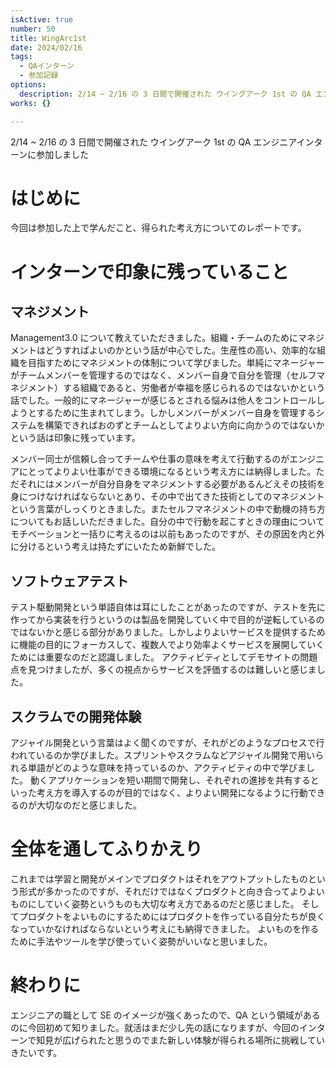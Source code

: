 ```yaml
---
isActive: true
number: 50
title: WingArc1st
date: 2024/02/16
tags:
  - QAインターン
  - 参加記録
options:
  description: 2/14 ~ 2/16 の 3 日間で開催された ウイングアーク 1st の QA エンジニアインターンに参加したときの記録です
works: {}

---
```



2/14 ~ 2/16 の 3 日間で開催された ウイングアーク 1st の QA エンジニアインターンに参加しました

<!--more-->

# はじめに

今回は参加した上で学んだこと、得られた考え方についてのレポートです。

# インターンで印象に残っていること

## マネジメント

Management3.0 について教えていただきました。組織・チームのためにマネジメントはどうすればよいのかという話が中心でした。生産性の高い、効率的な組織を目指すためにマネジメントの体制について学びました。単純にマネージャーがチームメンバーを管理するのではなく、メンバー自身で自分を管理（セルフマネジメント）する組織であると、労働者が幸福を感じられるのではないかという話でした。一般的にマネージャーが感じるとされる悩みは他人をコントロールしようとするために生まれてしまう。しかしメンバーがメンバー自身を管理するシステムを構築できればおのずとチームとしてよりよい方向に向かうのではないかという話は印象に残っています。

メンバー同士が信頼し合ってチームや仕事の意味を考えて行動するのがエンジニアにとってよりよい仕事ができる環境になるという考え方には納得しました。ただそれにはメンバーが自分自身をマネジメントする必要があるんどえその技術を身につけなければならないとあり、その中で出てきた技術としてのマネジメントという言葉がしっくりときました。またセルフマネジメントの中で動機の持ち方についてもお話しいただきました。自分の中で行動を起こすときの理由についてモチベーションと一括りに考えるのは以前もあったのですが、その原因を内と外に分けるという考えは持たずにいたため新鮮でした。

## ソフトウェアテスト

テスト駆動開発という単語自体は耳にしたことがあったのですが、テストを先に作ってから実装を行うというのは製品を開発していく中で目的が逆転しているのではないかと感じる部分がありました。しかしよりよいサービスを提供するために機能の目的にフォーカスして、複数人でより効率よくサービスを展開していくためには重要なのだと認識しました。
アクティビティとしてデモサイトの問題点を見つけましたが、多くの視点からサービスを評価するのは難しいと感じました。

## スクラムでの開発体験

アジャイル開発という言葉はよく聞くのですが、それがどのようなプロセスで行われているのか学びました。スプリントやスクラムなどアジャイル開発で用いられる単語がどのような意味を持っているのか、アクティビティの中で学びました。
動くアプリケーションを短い期間で開発し、それぞれの進捗を共有するといった考え方を導入するのが目的ではなく、よりよい開発になるように行動できるのが大切なのだと感じました。

# 全体を通してふりかえり

これまでは学習と開発がメインでプロダクトはそれをアウトプットしたものという形式が多かったのですが、それだけではなくプロダクトと向き合ってよりよいものにしていく姿勢というものも大切な考え方であるのだと感じました。
そしてプロダクトをよいものにするためにはプロダクトを作っている自分たちが良くなっていかなければならないという考えにも納得できました。
よいものを作るために手法やツールを学び使っていく姿勢がいいなと思いました。

# 終わりに

エンジニアの職として SE のイメージが強くあったので、QA という領域があるのに今回初めて知りました。就活はまだ少し先の話になりますが、今回のインターンで知見が広げられたと思うのでまた新しい体験が得られる場所に挑戦していきたいです。
